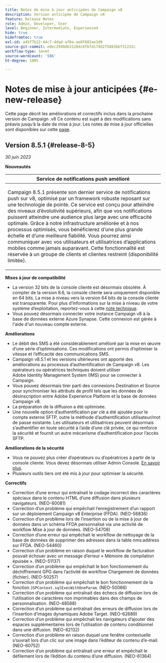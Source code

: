 ```yaml
---
title: Notes de mise à jour anticipées de Campaign v8
description: Version anticipée de Campaign v8
feature: Release Notes
role: Admin, Developer, User
level: Beginner, Intermediate, Experienced
hide: true
hidefromtoc: true
exl-id: a45f7b22-44c7-4dad-af0a-ae8f683ae3d9
source-git-commit: e0ec2940db3120dc8fbfd17dd2f5083bbf31232c
workflow-type: tm+mt
source-wordcount: '586'
ht-degree: 100%

---
```


# Notes de mise à jour anticipées {#e-new-release}

Cette page décrit les améliorations et correctifs inclus dans la prochaine version de Campaign .v8 Ce contenu est sujet à des modifications sans préavis jusqu’à la date de mise à jour. Les notes de mise à jour officielles sont disponibles sur cette [page](../start/release-notes.md).

## Version 8.5.1 {#release-8-5}

_30 juin 2023_

**Nouveautés**

<table> 
<thead>
<tr> 
<th> <strong>Service de notifications push amélioré</strong><br /> </th> 
</tr> 
</thead> 
<tbody> 
<tr> 
<td><p>Campaign 8.5.1 présente son dernier service de notifications push sur v8, optimisé par un framework robuste reposant sur une technologie de pointe. Ce service est conçu pour atteindre des niveaux d’évolutivité supérieurs, afin que vos notifications puissent atteindre une audience plus large avec une efficacité optimale. Grâce à notre infrastructure améliorée et à nos processus optimisés, vous bénéficierez d’une plus grande échelle et d’une meilleure fiabilité. Vous pourrez ainsi communiquer avec vos utilisateurs et utilisatrices d’applications mobiles comme jamais auparavant. Cette fonctionnalité est réservée à un groupe de clients et clientes restreint (disponibilité limitée).</p>
</td> 
</tr> 
</tbody> 
</table>

**Mises à jour de compatibilité**

* La version 32 bits de la console cliente est désormais obsolète. À compter de la version 8.6, la console cliente sera uniquement disponible en 64 bits. La mise à niveau vers la version 64 bits de la console cliente est transparente. Pour plus d’informations sur la mise à niveau de votre système d’exploitation, reportez-vous à cette [note technique](https://experienceleague.adobe.com/docs/campaign/technotes-ac/tn-new/console.html?lang=fr).
* Vous pouvez désormais connecter votre instance Campaign v8 à la base de données externe Azure Synapse. Cette connexion est gérée à l&#39;aide d&#39;un nouveau compte externe.

**Améliorations**

* Le débit des SMS a été considérablement amélioré par la mise en œuvre d’une série d’optimisations. Ces modifications ont permis d’optimiser la vitesse et l’efficacité des communications SMS.
* Campaign v8.5.1 et les versions ultérieures ont apporté des améliorations au processus d’authentification de Campaign v8. Les opérateurs ou opératrices techniques doivent utiliser Adobe Identity Management System (IMS) pour se connecter à Campaign.
* Vous pouvez désormais tirer parti des connexions Destination et Source pour synchroniser les attributs de profil tels que les données de désinscription entre Adobe Experience Platform et la base de données Campaign v8.
* La préparation de la diffusion a été optimisée.
* Une nouvelle option d’authentification par clé a été ajoutée pour le compte externe SFTP, outre la méthode d’authentification utilisateur/mot de passe existante. Les utilisateurs et utilisatrices peuvent désormais s’authentifier en toute sécurité à l’aide d’une clé privée, ce qui renforce la sécurité et fournit un autre mécanisme d’authentification pour l’accès SFTP.

**Améliorations de la sécurité**

* Vous ne pouvez plus créer d’opérateurs ou d’opératrices à partir de la console cliente. Vous devez désormais utiliser Admin Console. [En savoir plus](../start/gs-permissions.md).
* Plusieurs outils tiers ont été mis à jour pour optimiser la sécurité.

**Correctifs**

* Correction d’une erreur qui entraînait le codage incorrect des caractères spéciaux dans le contenu HTML d’une diffusion dans plusieurs navigateurs. (NEO-60081)
* Correction d’un problème qui empêchait l’enregistrement d’un rapport sur un déploiement Campaign v8 Enterprise (FFDA). (NEO-56836)
* Correction d’un problème lors de l’insertion ou de la mise à jour de données dans un schéma FFDA personnalisé via une activité de workflow Mise à jour de données. (NEO-54708)
* Correction d’une erreur qui empêchait le workflow de nettoyage de la base de données de supprimer des adresses dans la table nms:address sur FFDA. (NEO-54460)
* Correction d’un problème en raison duquel le workflow de facturation pouvait échouer avec un message d’erreur « Mémoire de compilation épuisée ». (NEO-51137)
* Correction d’un problème qui empêchait le bon fonctionnement du déchiffrement GPG dans l’activité de workflow Chargement de données (fichier). (NEO-50257)
* Correction d’un problème qui empêchait le bon fonctionnement de la fonction `JSPContext.sqlExecWithOneParam`. (NEO-50066)
* Correction d’un problème qui entraînait des échecs de diffusion lors de l’utilisation de caractères non imprimables dans des champs de personnalisation. (NEO-48588)
* Correction d’un problème qui entraînait des erreurs de diffusion lors de l’insertion d’images dynamiques Adobe Target. (NEO-62689)
* Correction d’un problème qui empêchait les navigateurs d’ajouter des espaces supplémentaires lors de l’utilisation de contenu conditionnel dans une diffusion. (NEO-62132)
* Correction d’un problème en raison duquel une fenêtre contextuelle s’ouvrait lors d’un clic sur une image dans l’éditeur de contenu d’e-mail. (NEO-60752)
* Correction d’un problème qui entraînait une erreur et empêchait le défilement lors de l’édition du contenu d’une diffusion. (NEO-61364)
